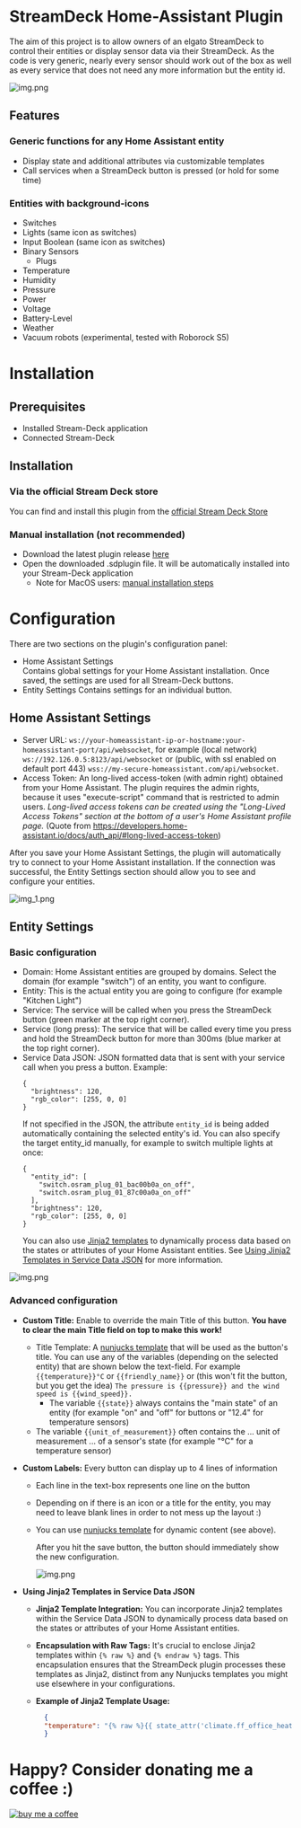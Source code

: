 # StreamDeck Home-Assistant Plugin
The aim of this project is to allow owners of an elgato StreamDeck to control their entities or display sensor data via
their StreamDeck. As the code is very generic, nearly every sensor should work out of the box as well as every
service that does not need any more information but the entity id.

![img.png](doc/example.png)

## Features
### Generic functions for any Home Assistant entity
* Display state and additional attributes via customizable templates
* Call services when a StreamDeck button is pressed (or hold for some time)

### Entities with background-icons
* Switches
* Lights (same icon as switches)
* Input Boolean (same icon as switches)
* Binary Sensors
  * Plugs
* Temperature
* Humidity
* Pressure
* Power
* Voltage
* Battery-Level
* Weather
* Vacuum robots (experimental, tested with Roborock S5)

# Installation
## Prerequisites
* Installed Stream-Deck application
* Connected Stream-Deck

## Installation
### Via the official Stream Deck store
You can find and install this plugin from the [official Stream Deck Store](https://apps.elgato.com/plugins/com.claritycode.homeassistant)

### Manual installation (not recommended)
* Download the latest plugin release [here][https://github.com/cgiesche/streamdeck-homeassistant/releases]
* Open the downloaded .sdplugin file. It will be automatically installed into your Stream-Deck application
  * Note for MacOS users: [manual installation steps][https://www.reddit.com/r/homeassistant/comments/laq2g4/homeassistant_streamdeck_plugin_dynamic_not_just/glu0zep/?utm_source=share&utm_medium=web2x&context=3]

# Configuration
There are two sections on the plugin's configuration panel:
 * Home Assistant Settings  
   Contains global settings for your Home Assistant installation. Once saved, the settings are used for all Stream-Deck buttons.
 * Entity Settings
   Contains settings for an individual button.

## Home Assistant Settings
 * Server URL: `ws://your-homeassistant-ip-or-hostname:your-homeassistant-port/api/websocket`, for example (local network) `ws://192.126.0.5:8123/api/websocket` or (public, with ssl enabled on default port 443) `wss://my-secure-homeassistant.com/api/websocket`.
 * Access Token: An long-lived access-token (with admin right) obtained from your Home Assistant. The plugin requires the admin rights, because it uses "execute-script" command that is restricted to admin users.
   _Long-lived access tokens can be created using the "Long-Lived Access Tokens" section at the bottom of a user's Home Assistant profile page._ (Quote from https://developers.home-assistant.io/docs/auth_api/#long-lived-access-token)
   
After you save your Home Assistant Settings, the plugin will automatically try to connect to your Home Assistant installation. If the connection was successful, the Entity Settings section should allow you to see and configure your entities.

![img_1.png](doc/ha_settings.png)

## Entity Settings
### Basic configuration
 * Domain: Home Assistant entities are grouped by domains. Select the domain (for example "switch") of an entity, you want to configure.
 * Entity: This is the actual entity you are going to configure (for example "Kitchen Light")
 * Service: The service will be called when you press the StreamDeck button (green marker at the top right corner).
 * Service (long press): The service that will be called every time you press and hold the StreamDeck button for more than 300ms (blue marker at the top right corner).
 * Service Data JSON: JSON formatted data that is sent with your service call when you press a button.
   Example:
   ```
   {
     "brightness": 120,
     "rgb_color": [255, 0, 0]
   }
   ```
   If not specified in the JSON, the attribute `entity_id` is being added automatically containing the selected entity's id. You can also specify the target entity_id manually, for example to switch multiple lights at once:  
   ```
   {
     "entity_id": [
       "switch.osram_plug_01_bac00b0a_on_off",
       "switch.osram_plug_01_87c00a0a_on_off"
     ],
     "brightness": 120,
     "rgb_color": [255, 0, 0]
   }
   ```
    You can also use [Jinja2 templates](https://www.home-assistant.io/docs/configuration/templating/) to dynamically process data based on the states or attributes of your Home Assistant entities. See [Using Jinja2 Templates in Service Data JSON](#Advanced-configuration) for more information.

![img.png](doc/entity_settings.png)

### Advanced configuration
* **Custom Title:** Enable to override the main Title of this button. **You have to clear the main Title field on top to make this work!**
     * Title Template: A [nunjucks template](https://mozilla.github.io/nunjucks/templating.html) that will be used as the button's title. You can use any of the variables (depending on the selected entity) that are shown below the text-field. For example `{{temperature}}°C` or `{{friendly_name}}` or (this won't fit the button, but you get the idea) `The pressure is {{pressure}} and the wind speed is {{wind_speed}}.`  
       * The variable `{{state}}` always contains the "main state" of an entity (for example "on" and "off" for buttons or "12.4" for temperature sensors)
     * The variable `{{unit_of_measurement}}` often contains the ... unit of measurement ... of a sensor's state (for example "°C" for a temperature sensor)

* **Custom Labels:** Every button can display up to 4 lines of information
  * Each line in the text-box represents one line on the button
  * Depending on if there is an icon or a title for the entity, you may need to leave blank lines in order to not mess up the layout :)
  * You can use [nunjucks template](https://mozilla.github.io/nunjucks/templating.html) for dynamic content (see above).

    After you hit the save button, the button should immediately show the new configuration.
      
    ![img.png](doc/custom_labels.png)

* **Using Jinja2 Templates in Service Data JSON**
    * **Jinja2 Template Integration:** You can incorporate Jinja2 templates within the Service Data JSON to dynamically
      process data based on the states or attributes of your Home Assistant entities.
    * **Encapsulation with Raw Tags:** It's crucial to enclose Jinja2 templates within `{% raw %}` and `{% endraw %}`
      tags. This encapsulation ensures that the StreamDeck plugin processes these templates as Jinja2, distinct from any
      Nunjucks templates you might use elsewhere in your configurations.
    * **Example of Jinja2 Template Usage:**

      ```json
        {
        "temperature": "{% raw %}{{ state_attr('climate.ff_office_heating','temperature') + 0.5 }}{% endraw %}"
        }
      ```

# Happy? Consider donating me a coffee :)
[![buy me a coffee](https://www.paypalobjects.com/en_US/i/btn/btn_donate_SM.gif)](https://www.paypal.com/donate?hosted_button_id=3UKRJEJVWV9H4)


[https://www.reddit.com/r/homeassistant/comments/laq2g4/homeassistant_streamdeck_plugin_dynamic_not_just/glu0zep/?utm_source=share&utm_medium=web2x&context=3]: https://www.reddit.com/r/homeassistant/comments/laq2g4/homeassistant_streamdeck_plugin_dynamic_not_just/glu0zep/?utm_source=share&utm_medium=web2x&context=3

[ff]: https://www.reddit.com/r/homeassistant/comments/laq2g4/homeassistant_streamdeck_plugin_dynamic_not_just/glu0zep/?utm_source=share&utm_medium=web2x&context=3

[https://github.com/cgiesche/streamdeck-homeassistant/releases]: https://github.com/cgiesche/streamdeck-homeassistant/releases
